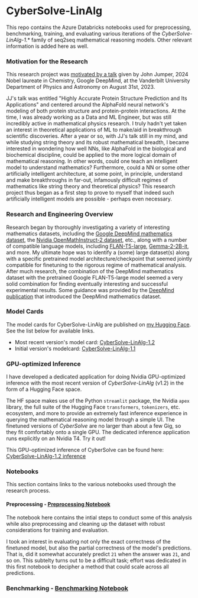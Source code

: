 # CyberSolve-LinAlg
This repo contains the Azure Databricks notebooks used for preprocessing, benchmarking, training, and evaluating various iterations of the *CyberSolve-LinAlg-1.** family of seq2seq mathematical reasoning models. Other relevant information is added here as well.

### Motivation for the Research

This research project was [motivated by a talk](https://as.vanderbilt.edu/physics-astronomy/colloquium-john-jumper/) given by John Jumper, 2024 Nobel laureate in Chemistry, Google DeepMind, at the Vanderbilt University Department of Physics and Astronomy on August 31st, 2023. 

JJ's talk was entitled "Highly Accurate Protein Structure Prediction and Its Applications" and centered around the AlphaFold neural network's modeling of both protein structure and protein-protein interactions. At the time, I was already working as a Data and ML Engineer, but was still incredibly active in mathematical physics research. I truly hadn't yet taken an interest in theoretical applications of ML to make/aid in breakthrough scientific discoveries. After a year or so, with JJ's talk still in my mind, and while studying string theory and its robust mathematical breadth, I became interested in wondering how well NNs, like AlphaFold in the biological and biochemical discipline, could be applied to the more logical domain of mathematical reasoning. In other words, could one teach an intelligent model to understand mathematics? Furthermore, could a NN or some other artificially intelligent architecture, at some point, in principle, understand and make breakthroughs in far-out, infamously difficult regimes of mathematics like string theory and theoretical physics? This research project thus began as a first step to prove to myself that indeed such artificially intelligent models are possible - perhaps even necessary.

### Research and Engineering Overview

Research began by thoroughly investigating a variety of interesting mathematics datasets, including the [Google DeepMind mathematics dataset](https://huggingface.co/datasets/deepmind/math_dataset), the [Nvidia OpenMathInstruct-2 dataset](https://huggingface.co/datasets/nvidia/OpenMathInstruct-2), etc., along with a number of compatible language models, including [FLAN-T5-large](https://huggingface.co/google/flan-t5-large), [Gemma-2-2B-it](https://huggingface.co/google/gemma-2-2b-it), and more. My ultimate hope was to identify a (some) large dataset(s) along with a specific pretrained model architecture/checkpoint that seemed jointly compatible for finetuning to the rigorous regime of mathematical analysis. After much research, the combination of the DeepMind mathematics dataset with the pretrained Google FLAN-T5-large model seemed a very solid combination for finding eventually interesting and successful experimental results. Some guidance was provided by the [DeepMind publication](https://arxiv.org/abs/1904.01557) that introduced the DeepMind mathematics dataset.


### Model Cards

The model cards for CyberSolve-LinAlg are published on [my Hugging Face](https://huggingface.co/MarioBarbeque). See the list below for available links.
- Most recent version's model card: [CyberSolve-LinAlg-1.2](https://huggingface.co/MarioBarbeque/CyberSolve-LinAlg-1.2)
- Initial version's modelcard: [CyberSolve-LinAlg-1.1](https://huggingface.co/MarioBarbeque/CyberSolve-LinAlg-1.1)

### GPU-optimized Inference

I have developed a dedicated application for doing Nvidia GPU-optimized inference with the most recent version of *CyberSolve-LinAlg* (v1.2) in the form of a Hugging Face space. 

The HF space makes use of the Python `streamlit` package, the Nvidia `apex` library, the full suite of the Hugging Face `transformers`, `tokenizers`, etc. ecosystem, and more to provide an extremely fast inference experience in querying the mathematical reasoning model through a simple UI. The finetuned versions of *CyberSolve* are no larger than about a few Gig, so they fit comfortably onto a single GPU. The dedicated inference application runs explicitly on an Nvidia T4. Try it out!

This GPU-optimized inference of CyberSolve can be found here: [CyberSolve-LinAlg-1.2 inference](https://huggingface.co/spaces/MarioBarbeque/CyberSolveLinAlg1.2)

### Notebooks

This section contains links to the various notebooks used through the research process.

#### Preprocessing - [Preprocessing Notebook](https://github.com/johngrahamreynolds/CyberSolve-LinAlg/blob/main/preprocessing_and_inspection.ipynb)

The notebook here contains the intial steps to conduct some of this analysis while also preprocessing and cleaning up the dataset with robust considerations for training and evaluation. 

I took an interest in evaluating not only the exact correctness of the finetuned model, but also the partial correctness of the model's predictions. That is, did it somewhat accurately predict `21` when the answer was `21`, and so on. This subtelty turns out to be a difficult task; effort was dedicated in this first notebook to decipher a method that could scale across all predictions.

### Benchmarking - [Benchmarking Notebook]()
